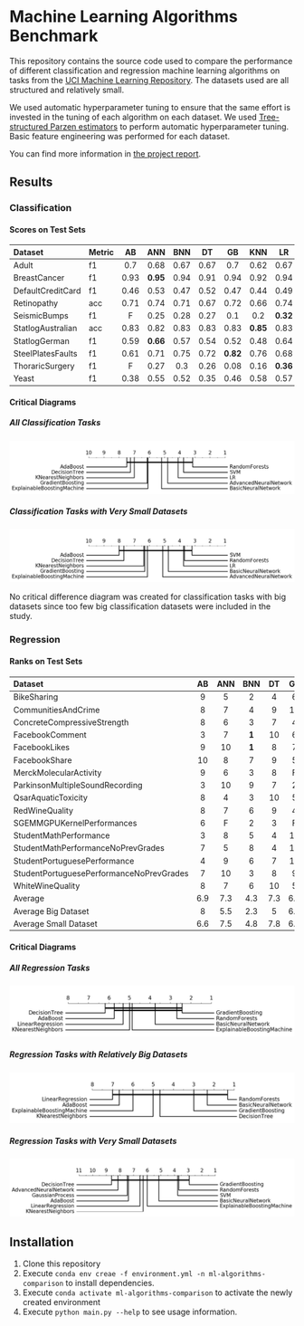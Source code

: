 # Machine Learning Algorithms Benchmark
This repository contains the source code used to compare the performance of different classification and regression machine learning algorithms on tasks from the  [UCI Machine Learning Repository](https://archive.ics.uci.edu/ml/index.php). The datasets used are all structured and relatively small.

We used automatic hyperparameter tuning to ensure that the same effort is invested in the tuning of each algorithm on each dataset. We used [Tree-structured Parzen estimators](https://papers.nips.cc/paper/4443-algorithms-for-hyper-parameter-optimization.pdf) to perform automatic hyperparameter tuning. Basic feature engineering was performed for each dataset.

You can find more information in [the project report](report.pdf?raw=true).

## Results

### Classification

#### Scores on Test Sets
| Dataset             | Metric|   AB |   ANN |   BNN |   DT |   GB |   KNN |   LR |   RF |   SVM |
|:--------------------|:------|:----:|:-----:|:-----:|:----:|:----:|:-----:|:----:|:----:|:-----:|
| Adult               | f1    | 0.7  |  0.68 |  0.67 | 0.67 | 0.7  |  0.62 | 0.67 | **0.71** |  0.66 |
| BreastCancer        | f1    | 0.93 |  **0.95** |  0.94 | 0.91 | 0.94 |  0.92 | 0.94 | **0.95** |  **0.95** |
| DefaultCreditCard   | f1    | 0.46 |  0.53 |  0.47 | 0.52 | 0.47 |  0.44 | 0.49 | **0.54** |  0.53 |
| Retinopathy         | acc   | 0.71 |  0.74 |  0.71 | 0.67 | 0.72 |  0.66 | 0.74 | 0.67 |  **0.77** |
| SeismicBumps        | f1    |  F   |  0.25 |  0.28 | 0.27 | 0.1  |  0.2  | **0.32** | 0.28 |  0.3  |
| StatlogAustralian   | acc   | 0.83 |  0.82 |  0.83 | 0.83 | 0.83 |  **0.85** | 0.83 | 0.84 |  0.83 |
| StatlogGerman       | f1    | 0.59 |  **0.66** |  0.57 | 0.54 | 0.52 |  0.48 | 0.64 | 0.59 |  0.63 |
| SteelPlatesFaults   | f1    | 0.61 |  0.71 |  0.75 | 0.72 | **0.82** |  0.76 | 0.68 | 0.8  |  0.77 |
| ThoraricSurgery     | f1    |  F   |  0.27 |  0.3  | 0.26 | 0.08 |  0.16 | **0.36** | 0.24 |  0.35 |
| Yeast               | f1    | 0.38 |  0.55 |  0.52 | 0.35 | 0.46 |  0.58 | 0.57 | **0.6**  |  0.56 |
#### Critical Diagrams
##### All Classification Tasks
![Critical Difference Diagram for Classification tasks](results/cd-diagram-classification.png?raw=true)
##### Classification Tasks with Very Small Datasets
![Critical Difference Diagram for Regression tasks](results/cd-diagram-classification-small-ds.png?raw=true)

No critical difference diagram was created for classification tasks with big datasets since too few big classification datasets were included in the study.

### Regression
#### Ranks on Test Sets
  Dataset                                  |   AB | ANN   |   BNN |   DT | GP   |   GB |   KNN |   LR |   RF | SVM   |
|:-----------------------------------------|:----:|:-----:|:-----:|:----:|:----:|:----:|:-----:|:----:|:----:|:-----:|
| BikeSharing                              |  9   | 5     |   2   |  4   | 6    |  3   |   8   | 10   |  **1**   | 7     |
| CommunitiesAndCrime                      |  8   | 7     |   4   |  9   | 10   |  2   |   6   |  3   |  5   | **1**     |
| ConcreteCompressiveStrength              |  8   | 6     |   3   |  7   | 4    |  **1**   |   9   | 10   |  2   | 5     |
| FacebookComment                          |  3   | 7     |   **1**   | 10   | 6    |  2   |   8   |  4   |  9   | 5     |
| FacebookLikes                            |  9   | 10    |   **1**   |  8   | 7    |  3   |   4   |  5   |  6   | 2     |
| FacebookShare                            | 10   | 8     |   7   |  9   | 5    |  **1**   |   4   |  3   |  2   | 6     |
| MerckMolecularActivity                   |  9   | 6     |   3   |  8   | F    |  **1**   |   7   |  5   |  2   | 4     |
| ParkinsonMultipleSoundRecording          |  3   | 10    |   9   |  7   | 2    |  6   |   **1**   |  5   |  8   | 4     |
| QsarAquaticToxicity                      |  8   | 4     |   3   | 10   | 5    |  7   |   6   |  9   |  **1**   | 2     |
| RedWineQuality                           |  8   | 7     |   6   |  9   | 4    |  3   |   2   | 10   |  **1**   | 5     |
| SGEMMGPUKernelPerformances               |  6   | F     |   2   |  3   | F    |  5   |   4   |  7   |  **1**   | F     |
| StudentMathPerformance                   |  3   | 8     |   5   |  4   | 10   |  2   |   9   |  7   |  **1**   | 6     |
| StudentMathPerformanceNoPrevGrades       |  7   | 5     |   8   |  4   | 10   |  **1**   |   9   |  6   |  2   | 3     |
| StudentPortuguesePerformance             |  4   | 9     |   6   |  7   | 10   |  5   |   8   |  3   |  2   | **1**     |
| StudentPortuguesePerformanceNoPrevGrades |  7   | 10    |   3   |  8   | 9    |  **1**   |   6   |  4   |  5   | 2     |
| WhiteWineQuality                         |  8   | 7     |   6   | 10   | 5    |  2   |   3   |  9   |  **1**   | 4     |
| Average                                  |  6.9 | 7.3   |   4.3 |  7.3 | 6.6  |  **2.8** |   5.9 |  6.2 |  3.1 | 3.8   |
| Average Big Dataset                      |  8   | 5.5   |   2.3 |  5   | 6.0  |  3   |   6.3 |  7.3 |  **1.3** | 5.5   |
| Average Small Dataset                    |  6.6 | 7.5   |   4.8 |  7.8 | 6.7  |  **2.8** |   5.8 |  6   |  3.5 | 3.5   |
#### Critical Diagrams
##### All Regression Tasks
![Critical Difference Diagram for Regression tasks](results/cd-diagram-regression.png?raw=true)
##### Regression Tasks with Relatively Big Datasets
![Critical Difference Diagram for Classification tasks with bigger datasets](results/cd-diagram-regression-big-ds.png?raw=true)
##### Regression Tasks with Very Small Datasets
![Critical Difference Diagram for Classification tasks with bigger datasets](results/cd-diagram-regression-small-ds.png?raw=true)

## Installation
  1. Clone this repository
  2. Execute `conda env creae -f environment.yml -n ml-algorithms-comparison` to install dependencies.
  3. Execute `conda activate ml-algorithms-comparison` to activate the newly created environment
  4. Execute `python main.py --help` to see usage information.
